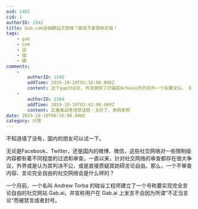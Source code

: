 ```yaml
---
aid: 1465
cid: 1
authorID: 1942
title: Gab.com這個網站怎麼樣？據說不會限制言論！
tags:
    - gab
    - com
    - 這
    - 個
    - 網
comments:
    -
        authorID: 1145
        addTime: 2019-10-10T02:16:00.000Z
        content: 这个gap讨论区，传说是除了討論區8chan以外的另外一个右翼论坛， 8chan已经被迫关闭了，因为涉及多起恐怖枪击事件。
    -
        authorID: 2104
        addTime: 2019-10-10T03:42:00.000Z
        content: 恋童毒品等违禁话题：太好了，来啊来啊
date: 2019-10-10T00:32:00.000Z
category: 问答
---
```


不知道墙了没有，国内的朋友可以试一下。

无论是Facebook、Twitter，还是国内的微博、微信，这些社交网络对一些限制级内容都有着不同程度的过滤和审查。一直以来，针对社交网络的审查都存在很大争议，外界或是认为其判决不公，或是直接质疑其妨碍言论自由。那么，一个不审查内容、言论完全自由的社交网络会是什么样的？

一个月前，一个名叫 Andrew Torba 的硅谷工程师建立了一个号称要实现完全言论自由的社交网站 Gab.ai，并宣称用户在 Gab.ai 上发言不会因为所谓“不正当言论”而被禁言或者封号。
